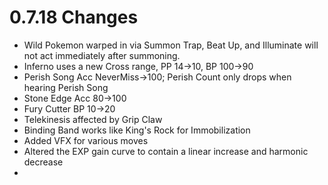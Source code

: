 # 0.7.18 Changes #

* Wild Pokemon warped in via Summon Trap, Beat Up, and Illuminate will not act immediately after summoning.
* Inferno uses a new Cross range, PP 14->10, BP 100->90
* Perish Song Acc NeverMiss->100; Perish Count only drops when hearing Perish Song
* Stone Edge Acc 80->100
* Fury Cutter BP 10->20
* Telekinesis affected by Grip Claw
* Binding Band works like King's Rock for Immobilization
* Added VFX for various moves
* Altered the EXP gain curve to contain a linear increase and harmonic decrease
* 